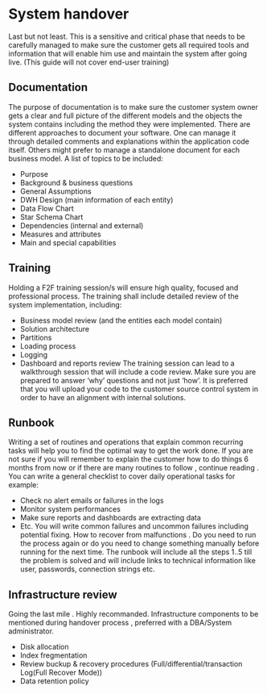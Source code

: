 # System handover


Last but not least.
This is a sensitive and critical phase that needs to be carefully managed to make sure the customer gets all required 
tools and information that will enable him use and maintain the system after going live.
(This guide will not cover end-user training)

## Documentation
The purpose of documentation is to make sure the customer system owner gets a clear and full picture of the different models 
and the objects the system contains including the method they were implemented.
There are different approaches to document your software. One can manage it through detailed comments and explanations within 
the application code itself. Others might prefer to manage a standalone document for each business model.
A list of topics to be included:
-	Purpose
-	Background & business questions
-	General Assumptions
-	DWH Design (main information of each entity)
-	Data Flow Chart
-	Star Schema Chart 
-	Dependencies (internal and external)
-	Measures and attributes
-	Main and special capabilities

## Training
Holding a F2F training session/s will ensure high quality, focused and professional process. 
The training shall include detailed review of the system implementation, including:
-	Business model review (and the entities each model contain)
-	Solution architecture
-	Partitions
-	Loading process
-	Logging
-	Dashboard and reports review
The training session can lead to a walkthrough session that will include a code review. Make sure you are prepared to answer 
‘why’ questions and not just ‘how’.
It is preferred that you will upload your code to the customer source control system in order to have an alignment with 
internal solutions.

## Runbook
Writing a set of routines and operations that explain common recurring tasks will help you to find the optimal way 
to get the work done.
If you are not sure if you will remember to explain the customer how to do things 6 months from now or if there are many 
routines to follow , continue reading .
You can write a general checklist to cover daily operational tasks for example:
-	Check no alert emails or failures in the logs
-	Monitor system performances 
-	Make sure reports and dashboards are extracting data 
-	Etc.
You will write common failures and uncommon failures including potential fixing. How to recover from malfunctions . 
Do you need to run the process again or do you need to change something manually before running for the next time.
The runbook will include all the steps 1..5 till the problem is solved and will include links to technical information 
like user, passwords, connection strings etc.

## Infrastructure review
Going the last mile . Highly recommanded.
Infrastructure components to be mentioned during handover process , preferred with a DBA/System administrator.
-	Disk allocation 
-	Index fregmentation
- Review buckup & recovery procedures (Full/differential/transaction Log(Full Recover Mode))
- Data retention policy 
